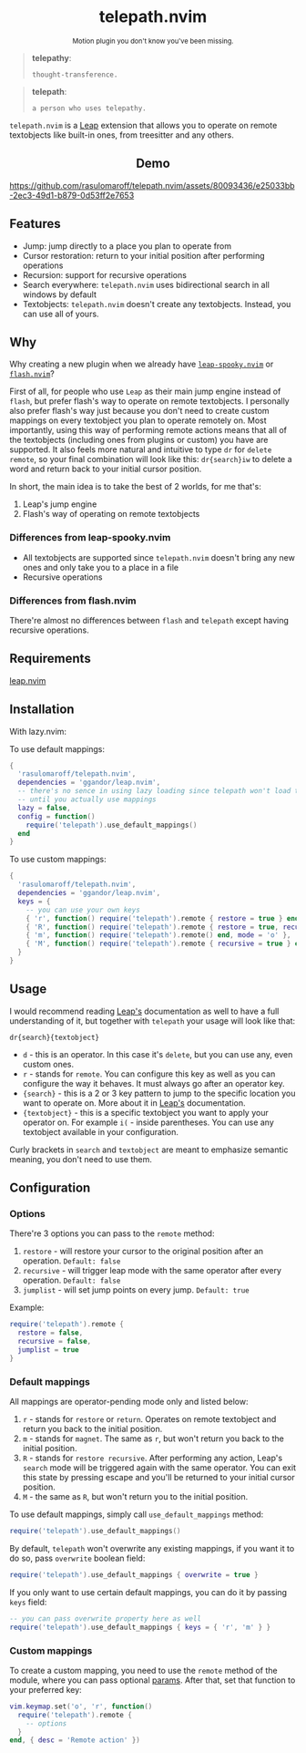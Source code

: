 <h1 align="center">telepath.nvim</h1>

<p align="center"><sup>Motion plugin you don't know you've been missing.</sup></p>

> **telepathy**:
>
>     thought-transference.

> **telepath**:
>
>     a person who uses telepathy.

`telepath.nvim` is a [Leap](https://github.com/ggandor/leap.nvim) extension that allows you to operate on remote textobjects like built-in ones, from treesitter and any others.


<h2 align="center">Demo</h2>

https://github.com/rasulomaroff/telepath.nvim/assets/80093436/e25033bb-2ec3-49d1-b879-0d53ff2e7653


## Features

-  Jump: jump directly to a place you plan to operate from
-  Cursor restoration: return to your initial position after performing operations
-  Recursion: support for recursive operations
-  Search everywhere: `telepath.nvim` uses bidirectional search in all windows by default
-  Textobjects: `telepath.nvim` doesn't create any textobjects. Instead, you can use all of yours.

## Why

Why creating a new plugin when we already have [`leap-spooky.nvim`](https://github.com/ggandor/leap-spooky.nvim) or [`flash.nvim`](https://github.com/folke/flash.nvim)?

First of all, for people who use `Leap` as their main jump engine instead of `flash`, but prefer flash's way to operate on remote textobjects. I personally also prefer flash's way
just because you don't need to create custom mappings on every textobject you plan to operate remotely on. Most importantly, using this way of performing remote actions means that all of the textobjects (including ones from plugins or custom) you have are supported. It also feels more natural and intuitive to type `dr` for `delete remote`, so your final combination will look like this: `dr{search}iw` to delete a word and return back to your initial cursor position.

In short, the main idea is to take the best of 2 worlds, for me that's:

1. Leap's jump engine
2. Flash's way of operating on remote textobjects

### Differences from leap-spooky.nvim

- All textobjects are supported since `telepath.nvim` doesn't bring any new ones and only take you to a place in a file
- Recursive operations

### Differences from flash.nvim

There're almost no differences between `flash` and `telepath` except having recursive operations.

## Requirements

[leap.nvim](https://github.com/ggandor/leap.nvim)

## Installation

With lazy.nvim:

To use default mappings:

```lua
{
  'rasulomaroff/telepath.nvim',
  dependencies = 'ggandor/leap.nvim',
  -- there's no sence in using lazy loading since telepath won't load the main module
  -- until you actually use mappings
  lazy = false,
  config = function()
    require('telepath').use_default_mappings()
  end
}
```

To use custom mappings:

```lua
{
  'rasulomaroff/telepath.nvim',
  dependencies = 'ggandor/leap.nvim',
  keys = {
    -- you can use your own keys
    { 'r', function() require('telepath').remote { restore = true } end, mode = 'o' },
    { 'R', function() require('telepath').remote { restore = true, recursive = true } end, mode = 'o' },
    { 'm', function() require('telepath').remote() end, mode = 'o' },
    { 'M', function() require('telepath').remote { recursive = true } end, mode = 'o' }
  }
}
```

## Usage

I would recommend reading [Leap's](https://github.com/ggandor/leap.nvim) documentation as well to have a full understanding of it, but together with `telepath` your usage will look like that:

`dr{search}{textobject}`

- `d` - this is an operator. In this case it's `delete`, but you can use any, even custom ones.
- `r` - stands for `remote`. You can configure this key as well as you can configure the way it behaves. It must always go after an operator key.
- `{search}` - this is a 2 or 3 key pattern to jump to the specific location you want to operate on. More about it in [Leap's](https://github.com/ggandor/leap.nvim) documentation.
- `{textobject}` - this is a specific textobject you want to apply your operator on. For example `i(` - inside parentheses. You can use any textobject available in your configuration.

Curly brackets in `search` and `textobject` are meant to emphasize semantic meaning, you don't need to use them.

## Configuration

### Options

There're 3 options you can pass to the `remote` method:

1. `restore` - will restore your cursor to the original position after an operation. `Default: false`
2. `recursive` - will trigger leap mode with the same operator after every operation. `Default: false`
3. `jumplist` - will set jump points on every jump. `Default: true`

Example:

```lua
require('telepath').remote {
  restore = false,
  recursive = false,
  jumplist = true
}
```

### Default mappings

All mappings are operator-pending mode only and listed below:

1. `r` - stands for `restore` or `return`. Operates on remote textobject and return you back to the initial position.
2. `m` - stands for `magnet`. The same as `r`, but won't return you back to the initial position.
3. `R` - stands for `restore recursive`. After performing any action, Leap's `search` mode will be triggered again with the same operator. You can exit this state by pressing escape and you'll be returned to your initial cursor position.
4. `M` - the same as `R`, but won't return you to the initial position.

To use default mappings, simply call `use_default_mappings` method:

```lua
require('telepath').use_default_mappings()
```

By default, `telepath` won't overwrite any existing mappings, if you want it to do so, pass `overwrite` boolean field:

```lua
require('telepath').use_default_mappings { overwrite = true }
```

If you only want to use certain default mappings, you can do it by passing `keys` field:

```lua
-- you can pass overwrite property here as well
require('telepath').use_default_mappings { keys = { 'r', 'm' } }
```

### Custom mappings

To create a custom mapping, you need to use the `remote` method of the module, where you can pass optional [params](#options).
After that, set that function to your preferred key:

```lua
vim.keymap.set('o', 'r', function()
  require('telepath').remote {
    -- options
  }
end, { desc = 'Remote action' })
```
